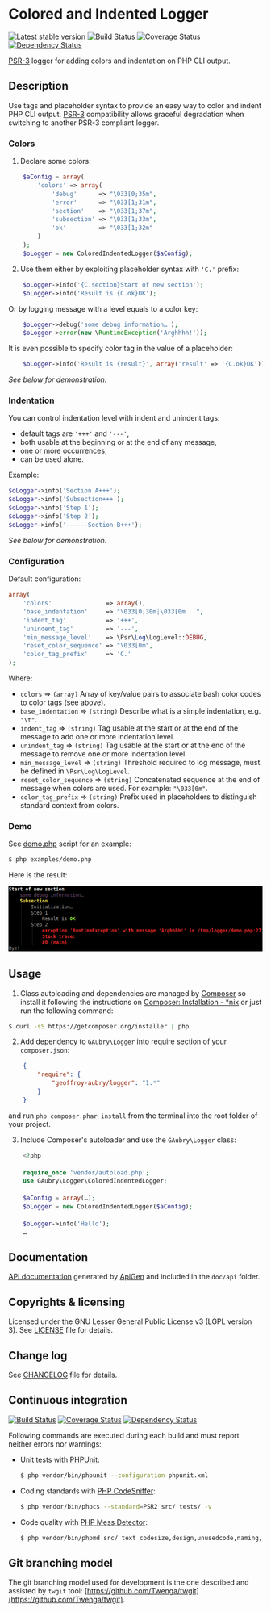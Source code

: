 # Colored and Indented Logger

[![Latest stable version](https://poser.pugx.org/geoffroy-aubry/Logger/v/stable.png "Latest stable version")](https://packagist.org/packages/geoffroy-aubry/Logger)
[![Build Status](https://secure.travis-ci.org/geoffroy-aubry/Logger.png?branch=stable)](http://travis-ci.org/geoffroy-aubry/Logger)
[![Coverage Status](https://coveralls.io/repos/geoffroy-aubry/Logger/badge.png?branch=stable)](https://coveralls.io/r/geoffroy-aubry/Logger)
[![Dependency Status](https://www.versioneye.com/user/projects/53542d6cfe0d071c050010ef/badge.png)](https://www.versioneye.com/user/projects/53542d6cfe0d071c050010ef)
 
[PSR-3](https://github.com/php-fig/fig-standards/blob/master/accepted/PSR-3-logger-interface.md)
logger for adding colors and indentation on PHP CLI output.

## Description
Use tags and placeholder syntax to provide an easy way to color and indent PHP CLI output.
[PSR-3](https://github.com/php-fig/fig-standards/blob/master/accepted/PSR-3-logger-interface.md) compatibility 
allows graceful degradation when switching to another PSR-3 compliant logger.

### Colors
1. Declare some colors:
```php
    $aConfig = array(
        'colors' => array(
            'debug'      => "\033[0;35m",
            'error'      => "\033[1;31m",
            'section'    => "\033[1;37m",
            'subsection' => "\033[1;33m",
            'ok'         => "\033[1;32m"
        )
    );
    $oLogger = new ColoredIndentedLogger($aConfig);
```

2. Use them either by exploiting placeholder syntax with `'C.'` prefix:
```php
    $oLogger->info('{C.section}Start of new section');
    $oLogger->info('Result is {C.ok}OK');
```
Or by logging message with a level equals to a color key:
```php
    $oLogger->debug('some debug information…');
    $oLogger->error(new \RuntimeException('Arghhhh!'));
```
It is even possible to specify color tag in the value of a placeholder:
```php
    $oLogger->info('Result is {result}', array('result' => '{C.ok}OK'));
```

*See below for demonstration.*

### Indentation
You can control indentation level with indent and unindent tags:

  * default tags are `'+++'` and `'---'`,
  * both usable at the beginning or at the end of any message,
  * one or more occurrences,
  * can be used alone.

Example: 
```php
$oLogger->info('Section A+++');
$oLogger->info('Subsection+++');
$oLogger->info('Step 1');
$oLogger->info('Step 2');
$oLogger->info('------Section B+++');
```

*See below for demonstration.*

### Configuration
Default configuration:
```php
array(
    'colors'               => array(),
    'base_indentation'     => "\033[0;30m┆\033[0m   ",
    'indent_tag'           => '+++',
    'unindent_tag'         => '---',
    'min_message_level'    => \Psr\Log\LogLevel::DEBUG,
    'reset_color_sequence' => "\033[0m",
    'color_tag_prefix'     => 'C.'
);
```

Where:

  * `colors`           ⇒ `(array)` Array of key/value pairs to associate bash color codes to color tags (see above).
  * `base_indentation`     ⇒ `(string)` Describe what is a simple indentation, e.g. `"\t"`.
  * `indent_tag`           ⇒ `(string)` Tag usable at the start or at the end of the message to add one or more indentation level.
  * `unindent_tag`         ⇒ `(string)` Tag usable at the start or at the end of the message to remove one or more indentation level.
  * `min_message_level`    ⇒ `(string)` Threshold required to log message, must be defined in `\Psr\Log\LogLevel`.
  * `reset_color_sequence` ⇒ `(string)` Concatenated sequence at the end of message when colors are used. For example: `"\033[0m"`.
  * `color_tag_prefix`     ⇒ `(string)` Prefix used in placeholders to distinguish standard context from colors.

### Demo

See [demo.php](examples/demo.php) script for an example:
```bash
$ php examples/demo.php
```

Here is the result:

![result of demo.php](examples/demo.png)

## Usage

1. Class autoloading and dependencies are managed by [Composer](http://getcomposer.org/) 
so install it following the instructions 
on [Composer: Installation - *nix](http://getcomposer.org/doc/00-intro.md#installation-nix)
or just run the following command:
```bash
$ curl -sS https://getcomposer.org/installer | php
```

2. Add dependency to `GAubry\Logger` into require section of your `composer.json`:
```json
    {
        "require": {
            "geoffroy-aubry/logger": "1.*"
        }
    }
```
and run `php composer.phar install` from the terminal into the root folder of your project.

3. Include Composer's autoloader and use the `GAubry\Logger` class:
```php
    <?php
    
    require_once 'vendor/autoload.php';
    use GAubry\Logger\ColoredIndentedLogger;
    
    $aConfig = array(…);
    $oLogger = new ColoredIndentedLogger($aConfig);
    
    $oLogger->info('Hello');
    …
```

## Documentation
[API documentation](http://htmlpreview.github.io/?https://github.com/geoffroy-aubry/Logger/blob/stable/doc/api/index.html) generated by [ApiGen](http://apigen.org/) 
and included in the `doc/api` folder.

## Copyrights & licensing
Licensed under the GNU Lesser General Public License v3 (LGPL version 3).
See [LICENSE](LICENSE) file for details.

## Change log
See [CHANGELOG](CHANGELOG.md) file for details.

## Continuous integration

[![Build Status](https://secure.travis-ci.org/geoffroy-aubry/Logger.png?branch=stable)](http://travis-ci.org/geoffroy-aubry/Logger)
[![Coverage Status](https://coveralls.io/repos/geoffroy-aubry/Logger/badge.png?branch=stable)](https://coveralls.io/r/geoffroy-aubry/Logger)
[![Dependency Status](https://www.versioneye.com/user/projects/53542d6cfe0d071c050010ef/badge.png)](https://www.versioneye.com/user/projects/53542d6cfe0d071c050010ef)

Following commands are executed during each build and must report neither errors nor warnings:

 * Unit tests with [PHPUnit](https://github.com/sebastianbergmann/phpunit/):

    ```bash
    $ php vendor/bin/phpunit --configuration phpunit.xml
    ```

 *  Coding standards with [PHP CodeSniffer](http://pear.php.net/package/PHP_CodeSniffer):

    ```bash
    $ php vendor/bin/phpcs --standard=PSR2 src/ tests/ -v
    ```

 *  Code quality with [PHP Mess Detector](http://phpmd.org/):

    ```bash
    $ php vendor/bin/phpmd src/ text codesize,design,unusedcode,naming,controversial
    ```

## Git branching model
The git branching model used for development is the one described and assisted by `twgit` tool: [https://github.com/Twenga/twgit](https://github.com/Twenga/twgit).
